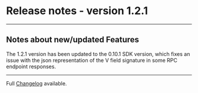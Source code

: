 # Release notes - version 1.2.1
---

## Notes about new/updated Features
The 1.2.1 version has been updated to the 0.10.1 SDK version, which fixes an issue with the json representation of the V field signature in some RPC endpoint responses.

---
Full [Changelog](/CHANGELOG.md) available.